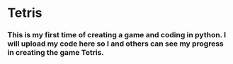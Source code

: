 # Tetris
### This is my first time of creating a game and coding in python. I will upload my code here so I and others can see my progress in creating the game Tetris. 
